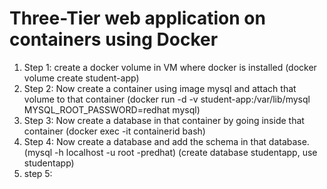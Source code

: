 # Three-Tier web application on containers using Docker

1. Step 1: create a docker volume in VM where docker is installed 
        (docker volume create student-app)
2. Step 2: Now create a container using image mysql and attach that volume to that container
        (docker run -d -v student-app:/var/lib/mysql MYSQL_ROOT_PASSWORD=redhat mysql)
3. Step 3: Now create a database in that container by going inside that container
        (docker exec -it containerid bash)
4. Step 4: Now create a database and add the schema in that database.
        (mysql -h localhost -u root -predhat) (create database studentapp, use studentapp)
5. step 5: 
        
